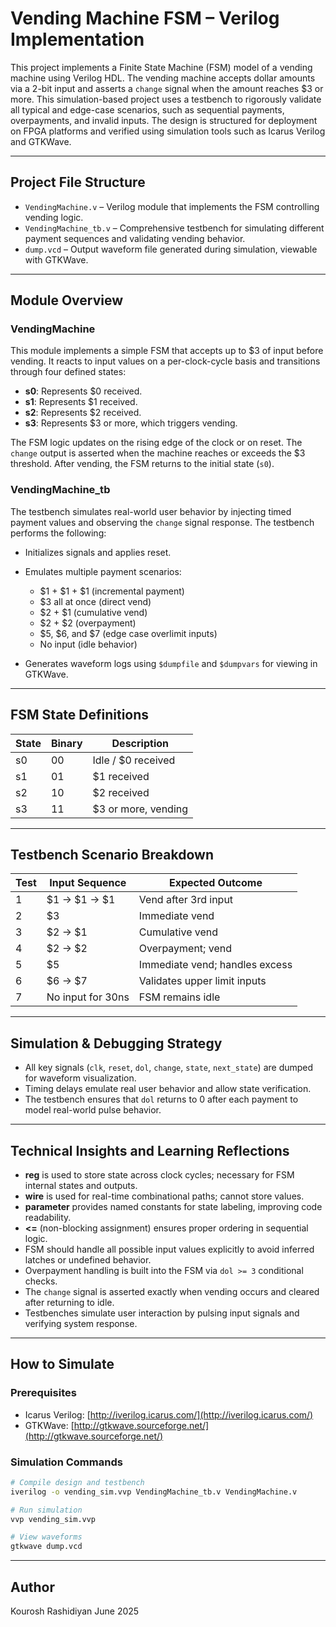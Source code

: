 # Vending Machine FSM – Verilog Implementation

This project implements a Finite State Machine (FSM) model of a vending machine using Verilog HDL. The vending machine accepts dollar amounts via a 2-bit input and asserts a `change` signal when the amount reaches \$3 or more. This simulation-based project uses a testbench to rigorously validate all typical and edge-case scenarios, such as sequential payments, overpayments, and invalid inputs. The design is structured for deployment on FPGA platforms and verified using simulation tools such as Icarus Verilog and GTKWave.

---

## Project File Structure

* `VendingMachine.v` – Verilog module that implements the FSM controlling vending logic.
* `VendingMachine_tb.v` – Comprehensive testbench for simulating different payment sequences and validating vending behavior.
* `dump.vcd` – Output waveform file generated during simulation, viewable with GTKWave.

---

## Module Overview

### VendingMachine

This module implements a simple FSM that accepts up to \$3 of input before vending. It reacts to input values on a per-clock-cycle basis and transitions through four defined states:

* **s0**: Represents \$0 received.
* **s1**: Represents \$1 received.
* **s2**: Represents \$2 received.
* **s3**: Represents \$3 or more, which triggers vending.

The FSM logic updates on the rising edge of the clock or on reset. The `change` output is asserted when the machine reaches or exceeds the \$3 threshold. After vending, the FSM returns to the initial state (`s0`).

### VendingMachine\_tb

The testbench simulates real-world user behavior by injecting timed payment values and observing the `change` signal response. The testbench performs the following:

* Initializes signals and applies reset.
* Emulates multiple payment scenarios:

  * \$1 + \$1 + \$1 (incremental payment)
  * \$3 all at once (direct vend)
  * \$2 + \$1 (cumulative vend)
  * \$2 + \$2 (overpayment)
  * \$5, \$6, and \$7 (edge case overlimit inputs)
  * No input (idle behavior)
* Generates waveform logs using `$dumpfile` and `$dumpvars` for viewing in GTKWave.

---

## FSM State Definitions

| State | Binary | Description          |
| ----- | ------ | -------------------- |
| s0    | 00     | Idle / \$0 received  |
| s1    | 01     | \$1 received         |
| s2    | 10     | \$2 received         |
| s3    | 11     | \$3 or more, vending |

---

## Testbench Scenario Breakdown

| Test | Input Sequence    | Expected Outcome               |
| ---- | ----------------- | ------------------------------ |
| 1    | \$1 → \$1 → \$1   | Vend after 3rd input           |
| 2    | \$3               | Immediate vend                 |
| 3    | \$2 → \$1         | Cumulative vend                |
| 4    | \$2 → \$2         | Overpayment; vend              |
| 5    | \$5               | Immediate vend; handles excess |
| 6    | \$6 → \$7         | Validates upper limit inputs   |
| 7    | No input for 30ns | FSM remains idle               |

---

## Simulation & Debugging Strategy

* All key signals (`clk`, `reset`, `dol`, `change`, `state`, `next_state`) are dumped for waveform visualization.
* Timing delays emulate real user behavior and allow state verification.
* The testbench ensures that `dol` returns to 0 after each payment to model real-world pulse behavior.

---

## Technical Insights and Learning Reflections

* **reg** is used to store state across clock cycles; necessary for FSM internal states and outputs.
* **wire** is used for real-time combinational paths; cannot store values.
* **parameter** provides named constants for state labeling, improving code readability.
* **<=** (non-blocking assignment) ensures proper ordering in sequential logic.
* FSM should handle all possible input values explicitly to avoid inferred latches or undefined behavior.
* Overpayment handling is built into the FSM via `dol >= 3` conditional checks.
* The `change` signal is asserted exactly when vending occurs and cleared after returning to idle.
* Testbenches simulate user interaction by pulsing input signals and verifying system response.

---

## How to Simulate

### Prerequisites

* Icarus Verilog: [http://iverilog.icarus.com/](http://iverilog.icarus.com/)
* GTKWave: [http://gtkwave.sourceforge.net/](http://gtkwave.sourceforge.net/)

### Simulation Commands

```bash
# Compile design and testbench
iverilog -o vending_sim.vvp VendingMachine_tb.v VendingMachine.v

# Run simulation
vvp vending_sim.vvp

# View waveforms
gtkwave dump.vcd
```

---

## Author

Kourosh Rashidiyan
June 2025

